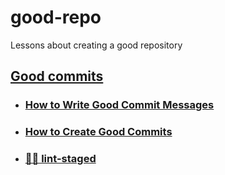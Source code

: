 # good-repo
Lessons about creating a good repository
## [Good commits](./docs/good-commits.md)
* ### [How to Write Good Commit Messages](./docs/good-commits.md#how-to-write-good-commit-messages)
* ### [How to Create Good Commits](./docs/good-commits.md#how-to-create-good-commits)
* ### [🚫💩 lint-staged](./docs/lint-staged.md)
